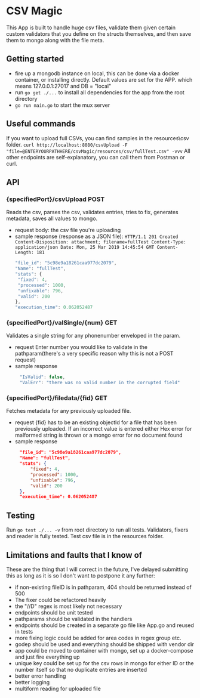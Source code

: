 # CSV Magic
This App is built to handle huge csv files, validate them given certain custom validators that you define on the structs themselves, and then save them to mongo along with the file meta.
## Getting started
* fire up a mongodb instance on local, this can be done via a docker container, or installing directly. Default values are set for the APP. which means 127.0.0.1:27017 and DB = "local"
* run ```go get ./...``` to install all dependencies for the app from the root directory
* ```go run main.go``` to start the mux server 
## Useful commands 
If you want to upload full CSVs, you can find samples in the resources\csv folder.
```curl http://localhost:8080/csvUpload -F "file=@ENTERYOURPATHHERE/csvMagic/resources/csv/fullTest.csv" -vvv```
All other endpoints are self-explanatory, you can call them from Postman or curl. 
## API 
### {specifiedPort}/csvUpload POST
Reads the csv, parses the csv, validates entries, tries to fix, generates metadata, saves all values to mongo.
* request body:
the csv file you're uploading
* sample response (response as a JSON file): 
  `HTTP/1.1 201 Created
  Content-Disposition: attachment; filename=fullTest
  Content-Type: application/json
  Date: Mon, 25 Mar 2019 14:45:54 GMT
  Content-Length: 181`
  ```javascript {
  "file_id": "5c98e9a18261caa977dc2079",
  "Name": "fullTest",
  "stats": {
   "fixed": 4,
   "processed": 1000,
   "unfixable": 796,
   "valid": 200
  },
  "execution_time": 0.062052487
### {specifiedPort}/valSingle/{num} GET
 Validates a single string for any phonenumber enveloped in the param.
 * request
 Enter number you would like to validate in the pathparam(there's a very specific reason why this is not a POST request)
* sample response
```javascript
     "IsValid": false,
     "ValErr": "there was no valid number in the corrupted field"
```
### {specifiedPort}/filedata/{fid} GET
 Fetches metadata for any previously uploaded file. 
 * request
 {fid} has to be an existing objectId for a file that has been previously uploaded. If an incorrect value is entered either Hex error for malformed string is thrown or a mongo error for no document found
 * sample response 
 ```json 
      "file_id": "5c98e9a18261caa977dc2079",
      "Name": "fullTest",
      "stats": {
          "fixed": 4,
          "processed": 1000,
          "unfixable": 796,
          "valid": 200
      },
      "execution_time": 0.062052487
  ```
  ## Testing
  Run ```go test ./... -v``` from root directory to run all tests. Validators, fixers and reader is fully tested. Test csv file is in the resources folder.
  ## Limitations and faults that I know of
  These are the thing that I will correct in the future, I've delayed submitting this as long as it is so I don't want to postpone it any further:
  * if non-existing fileID is in pathparam, 404 should be returned instead of 500
  * The fixer could be refactored heavily
  * the "//D" regex is most likely not necessary
  * endpoints should be unit tested
  * pathparams should be validated in the handlers
  * endpoints should be created in a separate go file like App.go and reused in tests
  * more fixing logic could be added for area codes in regex group etc.
  * godep should be used and everything should be shipped with vendor dir
  * app could be moved to container with mongo, set up a docker-compose and just fire everything up
  * unique key could be set up for the csv rows in mongo for either ID or the number itself so that no duplicate entries are inserted
  * better error handling
  * better logging
  * multiform reading for uploaded file
  
